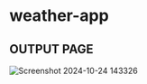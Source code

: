 # weather-app
## OUTPUT PAGE
![Screenshot 2024-10-24 143326](https://github.com/user-attachments/assets/d56d6479-9802-48b8-83df-a21d46edd829)
